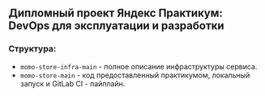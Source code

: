 ## Дипломный проект Яндекс Практикум: DevOps для эксплуатации и разработки

### Структура:

* ```momo-store-infra-main``` - полное описание инфраструктуры сервиса.
* ```momo-store-main``` - код предоставленный практикумом, локальный запуск и GitLab CI - пайплайн.
